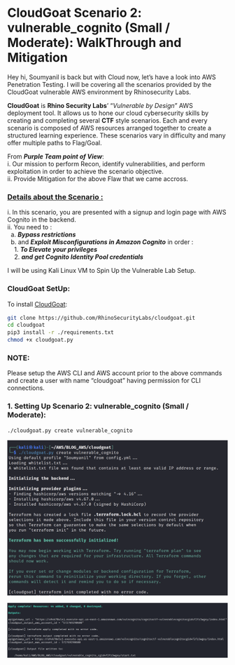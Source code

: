 # CloudGoat Scenario 2: vulnerable_cognito (Small / Moderate): WalkThrough and Mitigation

Hey hi, Soumyanil is back but with Cloud now, let’s have a look into AWS Penetration Testing. I will be covering all the scenarios provided by the CloudGoat vulnerable AWS environment by Rhinosecurity Labs.

**CloudGoat** is **Rhino Security Labs**’ “_Vulnerable by Design_” AWS deployment tool. It allows us to hone our cloud cybersecurity skills by creating and completing several **CTF** style scenarios. Each and every scenario is composed of AWS resources arranged together to create a structured learning experience. These scenarios vary in difficulty and many offer multiple paths to Flag/Goal.

From ***Purple Team point of View***:\
i. Our mission to perform Recon, identify vulnerabilities, and perform exploitation in order to achieve the scenario objective.\
ii. Provide Mitigation for the above Flaw that we came accross.

### <ins>Details about the Scenario :</ins>
i. In this scenario, you are presented with a signup and login page with AWS Cognito in the backend.\
ii. You need to :\
&nbsp;&nbsp;a. ***Bypass restrictions*** \
&nbsp;&nbsp;b. and ***Exploit Misconfigurations in Amazon Cognito*** in order :\
&nbsp;&nbsp;&nbsp;&nbsp;1. ***To Elevate your privileges***\
&nbsp;&nbsp;&nbsp;&nbsp;2. ***and get Cognito Identity Pool credentials***

I will be using Kali Linux VM to Spin Up the Vulnerable Lab Setup.

### CloudGoat SetUp:

To install [CloudGoat](https://github.com/RhinoSecurityLabs/cloudgoat/):
```bash
git clone https://github.com/RhinoSecurityLabs/cloudgoat.git
cd cloudgoat
pip3 install -r ./requirements.txt
chmod +x cloudgoat.py
```
### NOTE:
Please setup the AWS CLI and AWS account prior to the above commands and create a user with name “cloudgoat” having permission for CLI connections.

### 1. Setting Up Scenario 2: vulnerable_cognito (Small / Moderate):
```bash
./cloudgoat.py create vulnerable_cognito
```
![](https://github.com/reveng007/reveng007.github.io/blob/main/CloudGoat/2.Scenarios-vulnerable_cognito%20(Small%20or%20Moderate)/1.ScenarioSetUp.png?raw=true)

![](https://github.com/reveng007/reveng007.github.io/blob/main/CloudGoat/2.Scenarios-vulnerable_cognito%20(Small%20or%20Moderate)/2.ScenarioSetUp.png?raw=true)

